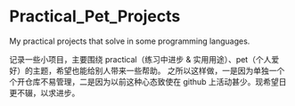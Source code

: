 # Practical_Pet_Projects
My practical projects that solve in some programming languages. 

记录一些小项目，主要围绕 practical（练习中进步 & 实用用途）、pet（个人爱好）的主题，希望也能给别人带来一些帮助。
之所以这样做，一是因为单独一个个开仓库不易管理，二是因为以前这种心态致使在 github 上活动甚少。现希望日更不辍，以求进步。
